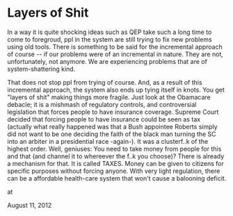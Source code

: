 # Layers of Shit
In a way it is quite shocking ideas such as QEP take such a long time to come to foregroud, ppl in the system are still trying to fix new problems using old tools. There is something to be said for the incremental approach of course -- if our problems were of an incremental in nature. They are not, unfortunately, not anymore. We  are experiencing problems that are of system-shattering kind. 

That does not stop ppl from trying of course. And, as a result of this incremental approach, the system also ends up tying itself in knots. You get "layers of shit" making things more fragile. Just look at the Obamacare debacle; it is a mishmash of regulatory controls, and controversial legislation that forces people to have insurance coverage. Supreme Court decided that  forcing people to have insurance could be seen as tax (actually what really happened was that a Bush appointee Roberts simply did not want to be one deciding the faith of the black man turning the SC into an arbiter in a presidential race -again-). It was a clusterf..k of the highest order. Well, geniuses: You need to take money from people for this and that (and channel it to whereever the f..k you choose)? There is already a mechanism for that. It is called TAXES. Money can be given to citizens for specific purposes without forcing anyone. With very light regulation, there can be a affordable health-care system that won't cause a balooning deficit.








at

August 11, 2012















